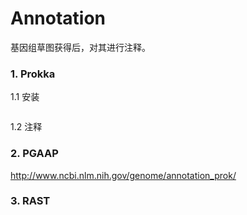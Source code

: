# Annotation
基因组草图获得后，对其进行注释。

### 1. Prokka

1.1 安装

```
```

1.2 注释


### 2. PGAAP

http://www.ncbi.nlm.nih.gov/genome/annotation_prok/


### 3. RAST

